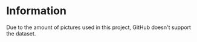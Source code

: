 # Information

Due to the amount of pictures used in this project, GitHub doesn't support the dataset.
